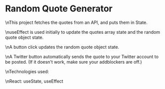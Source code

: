 # Random Quote Generator

\nThis project fetches the quotes from an API, and puts them in State.

\nuseEffect is used initially to update the quotes array state and the random quote object state.

\nA button click updates the random quote object state.

\nA Twitter button automatically sends the quote to your Twitter account to be posted. (If it doesn't work, make sure your addblockers are off.)

\nTechnologies used:

\nReact: useState, useEffect